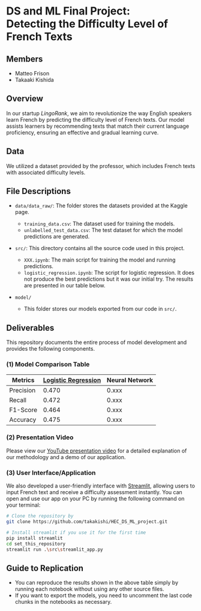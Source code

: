 # DS and ML Final Project:<br> Detecting the Difficulty Level of French Texts

## Members
- Matteo Frison
- Takaaki Kishida


## Overview
In our startup *LingoRank*, we aim to revolutionize the way English speakers learn French by predicting the difficulty level of French texts. Our model assists learners by recommending texts that match their current language proficiency, ensuring an effective and gradual learning curve.


## Data
We utilized a dataset provided by the professor, which includes French texts with associated difficulty levels. 


## File Descriptions
- `data/data_raw/`: The folder stores the datasets provided at the Kaggle page.
  - `training_data.csv`: The dataset used for training the models.
  - `unlabelled_test_data.csv`: The test dataset for which the model predictions are generated.

- `src/`: This directory contains all the source code used in this project.
  - `XXX.ipynb`: The main script for training the model and running predictions.
  - `logistic_regression.ipynb`: The script for logistic regression. It does not produce the best predictions but it was our initial try. The results are presented in our table below.

- `model/`
  - This folder stores our models exported from our code in `src/`.


## Deliverables
This repository documents the entire process of model development and provides the following components.

### (1) Model Comparison Table
| Metrics     | [Logistic Regression](https://github.com/takakishi/HEC_DS_ML_project/blob/main/src/logistic_regression.ipynb) | Neural Network |
|-------------|---------|---------|
| Precision   | 0.470   | 0.xxx   |
| Recall      | 0.472   | 0.xxx   |
| F1-Score    | 0.464   | 0.xxx   |
| Accuracy    | 0.475   | 0.xxx   |

### (2) Presentation Video
Please view our [YouTube presentation video](#) for a detailed explanation of our methodology and a demo of our application.

### (3) User Interface/Application
We also developed a user-friendly interface with [Streamlit](https://streamlit.io/), allowing users to input French text and receive a difficulty assessment instantly. You can open and use our app on your PC by running the following command on your terminal:
```bash
# Clone the repository by
git clone https://github.com/takakishi/HEC_DS_ML_project.git

# Install streamlit if you use it for the first time
pip install streamlit
cd set_this_repository
streamlit run .\src\streamlit_app.py
```


## Guide to Replication
- You can reproduce the results shown in the above table simply by running each notebook without using any other source files.
- If you want to export the models, you need to uncomment the last code chunks in the notebooks as necessary.

